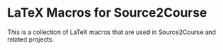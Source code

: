 # LaTeX Macros for Source2Course

This is a collection of LaTeX macros that are used in Source2Course and related projects.
